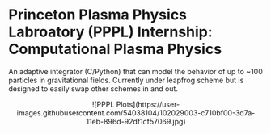 # Princeton Plasma Physics Labroatory (PPPL) Internship: Computational Plasma Physics 
An adaptive integrator (C/Python) that can model the behavior of up to ~100 particles in gravitational fields. Currently under leapfrog scheme but is designed to easily swap other schemes in and out.
<div align = "center">
  ![PPPL Plots](https://user-images.githubusercontent.com/54038104/102029003-c710bf00-3d7a-11eb-896d-92df1cf57069.jpg)
</div>
